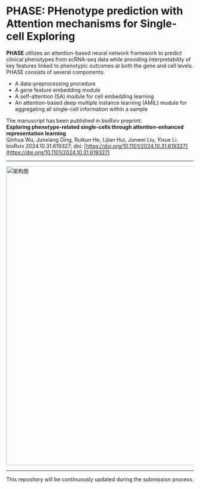 # PHASE: PHenotype prediction with Attention mechanisms for Single-cell Exploring

**PHASE** utilizes an attention-based neural network framework to predict clinical phenotypes from scRNA-seq data while providing interpretability of key features linked to phenotypic outcomes at both the gene and cell levels. PHASE consists of several components:
- A data-preprocessing procedure
- A gene feature embedding module
- A self-attention (SA) module for cell embedding learning
- An attention-based deep multiple instance learning (AMIL) module for aggregating all single-cell information within a sample

The manuscript has been published in bioRxiv preprint:  
**Exploring phenotype-related single-cells through attention-enhanced representation learning**  
Qinhua Wu, Junxiang Ding, Ruikun He, Lijian Hui, Junwei Liu, Yixue Li.  
bioRxiv 2024.10.31.619327; doi: [https://doi.org/10.1101/2024.10.31.619327](https://doi.org/10.1101/2024.10.31.619327)

***

<img src="https://github.com/wuqinhua/PHASE/blob/main/The%20framework%20of%20PHASE.png" alt="架构图" width="800"/>

***

This repository will be continuously updated during the submission process.
